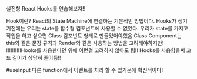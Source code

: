 실전형 React Hooks를 연습해보자!!

Hook이란?
React의 State Machine에 연결하는 기본적인 방법이다.
Hooks가 생기기전에는 우리는 state를 함수형 컴포넌트에 사용할 수 없었다.
우리가 state를 가지고 작업을 하고 싶으면 Class 컴포넌트 형태로 만들었어야했음
Class Component는 this와 같은 문장 규칙과 Render와 같은 사용하는 방법을 고려해야하지만!
!!!!!!!!!!Hooks를 사용한다면 위에 이런걸 고려하지 않아도 됨!!
Hooks를 사용함을써 코드 길이가 상당히 줄어듬!!

#useInput
다른 function에서 이벤트를 처리 할 수 있기문에 혁신적이다!